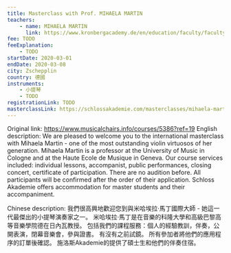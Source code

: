 ```yaml
---
title: Masterclass with Prof. MIHAELA MARTIN
teachers:
	- name: MIHAELA MARTIN
	  link: https://www.kronbergacademy.de/en/education/faculty/faculty/mihaela-martin/
fee: TODO
feeExplanation: 
	- TODO
startDate: 2020-03-01
endDate: 2020-03-08
city: Zschepplin
country: 德國
instruments:
	- 小提琴
	- TODO
registrationLink: TODO
masterclassLink: https://schlossakademie.com/masterclasses/mihaela-martin
---
```

Original link: https://www.musicalchairs.info/courses/5386?ref=19
English description:
We are pleased to welcome you to the international masterclass with Mihaela Martin - one of the most outstanding violin virtuosos of her generation.
Mihaela Martin is a professor at the University of Music in Cologne and at the Haute Ecole de Musique in Geneva.
Our course services included: individual lessons, accompanist, public performances, closing concert, certificate of participation.
 There are no audition before.
 All participants will be confirmed after the order of their application.
Schloss Akademie offers accommodation for master students and their accompaniment.
​

Chinese description:
我們很高興地歡迎您到與米哈埃拉·馬丁國際大師 - 她這一代最傑出的小提琴演奏家之一。
米哈埃拉·馬丁是在音樂的科隆大學和高級巴黎高等音樂學院德在日內瓦教授。
包括我們的課程服務：個人的經驗教訓，伴奏，公開表演，閉幕音樂會，參與證書。
有沒有之前試鏡。
所有參加者將他們的應用程序的訂單後確認。
施洛斯Akademie的提供了碩士生和他們的伴奏住宿。

